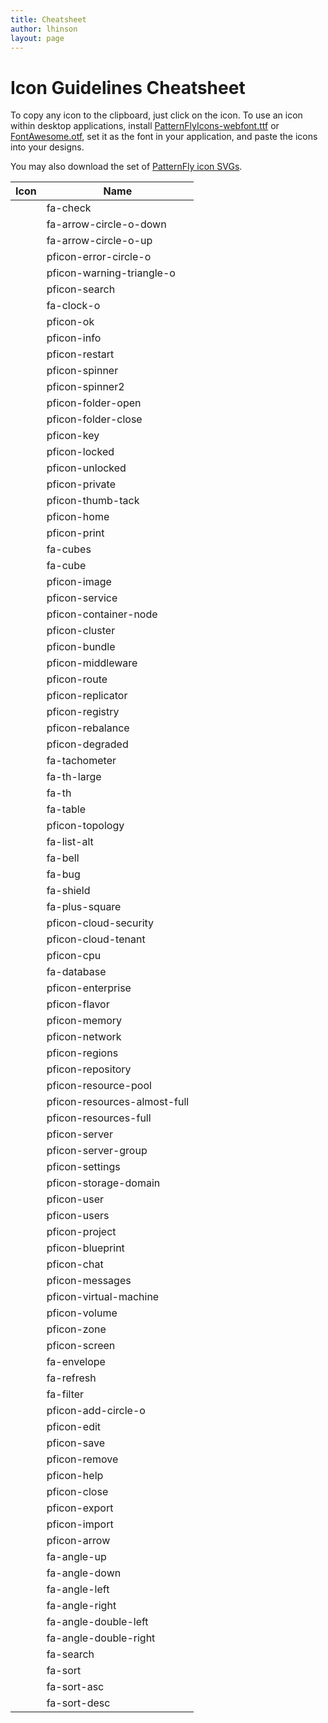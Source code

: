 ```yaml
---
title: Cheatsheet
author: lhinson
layout: page
---
```

# Icon Guidelines Cheatsheet

To copy any icon to the clipboard, just click on the icon. To use an icon within desktop applications, install [PatternFlyIcons-webfont.ttf](https://github.com/patternfly/patternfly/raw/master-dist/dist/fonts/PatternFlyIcons-webfont.ttf) or [FontAwesome.otf](https://github.com/patternfly/patternfly/raw/master-dist/dist/fonts/FontAwesome.otf), set it as the font in your application, and paste the icons into your designs.

You may also download the set of [PatternFly icon SVGs](patternfly-svg-icons.zip).

| Icon                                                        | Name                           |
| ----------------------------------------------------------- | ------------------------------ |
| <span class="fa fa-check"></span>                      | fa-check                  |
| <span class="fa fa-arrow-circle-o-down"></span>        | fa-arrow-circle-o-down    |
| <span class="fa fa-arrow-circle-o-up"></span>          | fa-arrow-circle-o-up      |
| <span class="pficon pficon-error-circle-o"></span>     | pficon-error-circle-o     |
| <span class="pficon pficon-warning-triangle-o"></span> | pficon-warning-triangle-o |
| <span class="pficon pficon-search"></span>             | pficon-search             |
| <span class="fa fa-clock-o"></span>                    | fa-clock-o                |
| <span class="pficon pficon-ok"></span>                 | pficon-ok                 |
| <span class="pficon pficon-info"></span>               | pficon-info               |
| <span class="pficon pficon-restart"></span>            | pficon-restart            |
| <span class="pficon pficon-spinner"></span>            | pficon-spinner            |
| <span class="pficon pficon-spinner2"></span>           | pficon-spinner2           |
| <span class="pficon pficon-folder-open"></span>        | pficon-folder-open        |
| <span class="pficon pficon-folder-close"></span>       | pficon-folder-close       |
| <span class="pficon pficon-key"></span>                | pficon-key                |
| <span class="pficon pficon-locked"></span>             | pficon-locked             |
| <span class="pficon pficon-unlocked"></span>           | pficon-unlocked           |
| <span class="pficon pficon-private"></span>            | pficon-private            |
| <span class="pficon pficon-thumb-tack"></span>         | pficon-thumb-tack         |
| <span class="pficon pficon-home"></span>               | pficon-home               |
| <span class="pficon pficon-print"></span>              | pficon-print              |
| <span class="fa fa-cubes"></span>                      | fa-cubes                  |
| <span class="fa fa-cube"></span>                       | fa-cube                   |
| <span class="pficon pficon-image"></span>              | pficon-image              |
| <span class="pficon pficon-service"></span>            | pficon-service            |
| <span class="pficon pficon-container-node"></span>     | pficon-container-node     |
| <span class="pficon pficon-cluster"></span>            | pficon-cluster            |
| <span class="pficon pficon-bundle"></span>             | pficon-bundle             |
| <span class="pficon pficon-middleware"></span>         | pficon-middleware         |
| <span class="pficon pficon-route"></span>              | pficon-route              |
| <span class="pficon pficon-replicator"></span>         | pficon-replicator         |
| <span class="pficon pficon-registry"></span>           | pficon-registry           |
| <span class="pficon pficon-rebalance"></span>          | pficon-rebalance          |
| <span class="pficon pficon-degraded"></span>           | pficon-degraded           |
| <span class="fa fa-tachometer"></span>                 | fa-tachometer             |
| <span class="fa fa-th-large"></span>                   | fa-th-large               |
| <span class="fa fa-th"></span>                         | fa-th                     |
| <span class="fa fa-table"></span>                      | fa-table                  |
| <span class="pficon pficon-topology"></span>           | pficon-topology           |
| <span class="fa fa-list-alt"></span>                   | fa-list-alt               |
| <span class="fa fa-bell"></span>                       | fa-bell                   |
| <span class="fa fa-bug"></span>                        | fa-bug                    |
| <span class="fa fa-shield"></span>                     | fa-shield                 |
| <span class="fa fa-plus-square"></span>                | fa-plus-square            |
| <span class="pficon pficon-cloud-security"></span>     | pficon-cloud-security     |
| <span class="pficon pficon-cloud-tenant"></span>       | pficon-cloud-tenant       |
| <span class="pficon pficon-cpu"></span>                | pficon-cpu                |
| <span class="fa fa-database"></span>                   | fa-database               |
| <span class="pficon pficon-enterprise"></span>         | pficon-enterprise         |
| <span class="pficon pficon-flavor"></span>             | pficon-flavor             |
| <span class="pficon pficon-memory"></span>             | pficon-memory             |
| <span class="pficon pficon-network"></span>            | pficon-network            |
| <span class="pficon pficon-regions"></span>            | pficon-regions            |
| <span class="pficon pficon-repository"></span>         | pficon-repository         |
| <span class="pficon pficon-resource-pool"></span>      | pficon-resource-pool      |
| <span class="pficon pficon-resources-almost-full"></span>| pficon-resources-almost-full|
| <span class="pficon pficon-resources-full"></span>     | pficon-resources-full     |
| <span class="pficon pficon-server"></span>             | pficon-server             |
| <span class="pficon pficon-server-group"></span>       | pficon-server-group       |
| <span class="pficon pficon-settings"></span>           | pficon-settings           |
| <span class="pficon pficon-storage-domain"></span>     | pficon-storage-domain     |
| <span class="pficon pficon-user"></span>               | pficon-user               |
| <span class="pficon pficon-users"></span>              | pficon-users              |
| <span class="pficon pficon-project"></span>            | pficon-project            |
| <span class="pficon pficon-blueprint"></span>          | pficon-blueprint          |
| <span class="pficon pficon-chat"></span>               | pficon-chat               |
| <span class="pficon pficon-messages"></span>           | pficon-messages           |
| <span class="pficon pficon-virtual-machine"></span>    | pficon-virtual-machine    |
| <span class="pficon pficon-volume"></span>             | pficon-volume             |
| <span class="pficon pficon-zone"></span>               | pficon-zone               |
| <span class="pficon pficon-screen"></span>             | pficon-screen             |
| <span class="fa fa-envelope"></span>                   | fa-envelope               |
| <span class="fa fa-refresh"></span>                    | fa-refresh                |
| <span class="fa fa-filter"></span>                     | fa-filter                 |
| <span class="pficon pficon-add-circle-o"></span>       | pficon-add-circle-o       |
| <span class="pficon pficon-edit"></span>               | pficon-edit               |
| <span class="pficon pficon-save"></span>               | pficon-save               |
| <span class="pficon pficon-remove"></span>             | pficon-remove             |
| <span class="pficon pficon-help"></span>               | pficon-help               |
| <span class="pficon pficon-close"></span>              | pficon-close              |
| <span class="pficon pficon-export"></span>             | pficon-export             |
| <span class="pficon pficon-import"></span>             | pficon-import             |
| <span class="pficon pficon-arrow"></span>              | pficon-arrow              |
| <span class="fa fa-angle-up"></span>                   | fa-angle-up               |
| <span class="fa fa-angle-down"></span>                 | fa-angle-down             |
| <span class="fa fa-angle-left"></span>                 | fa-angle-left             |
| <span class="fa fa-angle-right"></span>                | fa-angle-right            |
| <span class="fa fa-angle-double-left"></span>          | fa-angle-double-left      |
| <span class="fa fa-angle-double-right"></span>         | fa-angle-double-right     |
| <span class="fa fa-search"></span>                     | fa-search                 |
| <span class="fa fa-sort"></span>                       | fa-sort                   |
| <span class="fa fa-sort-asc"></span>                   | fa-sort-asc               |
| <span class="fa fa-sort-desc"></span>                  | fa-sort-desc              |
